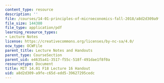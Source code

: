 ```yaml
---
content_type: resource
description: ''
file: /courses/14-01-principles-of-microeconomics-fall-2018/a8d2d309a9fec65dedd539627295cedc_MIT14_01F18_handout16.pdf
file_size: 144380
file_type: application/pdf
learning_resource_types:
- Lecture Notes
license: https://creativecommons.org/licenses/by-nc-sa/4.0/
ocw_type: OCWFile
parent_title: Lecture Notes and Handouts
parent_type: CourseSection
parent_uid: e4635a41-3517-f55c-518f-491dae1f8f0a
resourcetype: Document
title: MIT 14.01 F18 Lecture 16 Handout
uid: a8d2d309-a9fe-c65d-edd5-39627295cedc
---
```


